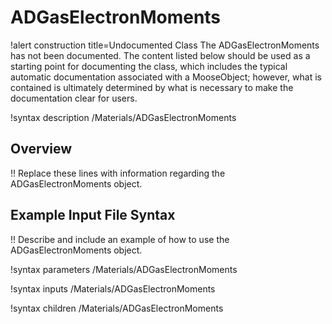 # ADGasElectronMoments

!alert construction title=Undocumented Class
The ADGasElectronMoments has not been documented. The content listed below should be used as a starting point for
documenting the class, which includes the typical automatic documentation associated with a
MooseObject; however, what is contained is ultimately determined by what is necessary to make the
documentation clear for users.

!syntax description /Materials/ADGasElectronMoments

## Overview

!! Replace these lines with information regarding the ADGasElectronMoments object.

## Example Input File Syntax

!! Describe and include an example of how to use the ADGasElectronMoments object.

!syntax parameters /Materials/ADGasElectronMoments

!syntax inputs /Materials/ADGasElectronMoments

!syntax children /Materials/ADGasElectronMoments
